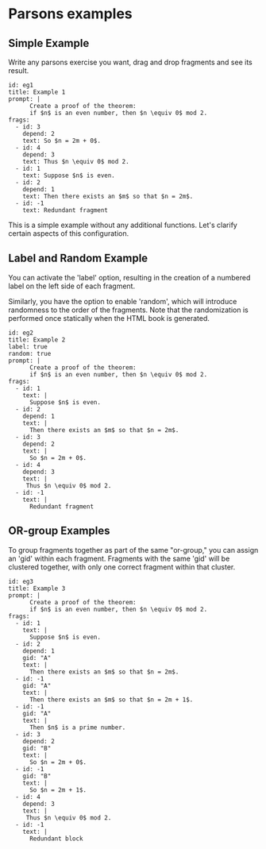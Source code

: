 # Parsons examples

## Simple Example

Write any parsons exercise you want, drag and drop fragments and see its result.

``` parsons
id: eg1
title: Example 1
prompt: |
      Create a proof of the theorem:
      if $n$ is an even number, then $n \equiv 0$ mod 2.
frags:
  - id: 3
    depend: 2
    text: So $n = 2m + 0$.
  - id: 4
    depend: 3
    text: Thus $n \equiv 0$ mod 2.
  - id: 1
    text: Suppose $n$ is even.
  - id: 2
    depend: 1
    text: Then there exists an $m$ so that $n = 2m$.
  - id: -1
    text: Redundant fragment
```

This is a simple example without any additional functions. Let's clarify certain
aspects of this configuration.

## Label and Random Example

You can activate the 'label' option, resulting in the creation of a numbered
label on the left side of each fragment.

Similarly, you have the option to enable 'random', which will introduce
randomness to the order of the fragments. Note that the randomization is
performed once statically when the HTML book is generated.

``` parsons
id: eg2
title: Example 2
label: true
random: true
prompt: |
      Create a proof of the theorem:
      if $n$ is an even number, then $n \equiv 0$ mod 2.
frags:
  - id: 1
    text: |
      Suppose $n$ is even.
  - id: 2
    depend: 1
    text: |
      Then there exists an $m$ so that $n = 2m$.
  - id: 3
    depend: 2
    text: |
      So $n = 2m + 0$.
  - id: 4
    depend: 3
    text: |
     Thus $n \equiv 0$ mod 2.
  - id: -1
    text: |
      Redundant fragment
```

## OR-group Examples

To group fragments together as part of the same "or-group," you can assign an
'gid' within each fragment. Fragments with the same 'gid' will be clustered
together, with only one correct fragment within that cluster.

``` parsons
id: eg3
title: Example 3
prompt: |
      Create a proof of the theorem:
      if $n$ is an even number, then $n \equiv 0$ mod 2.
frags:
  - id: 1
    text: |
      Suppose $n$ is even.
  - id: 2
    depend: 1
    gid: "A"
    text: |
      Then there exists an $m$ so that $n = 2m$.
  - id: -1
    gid: "A"
    text: |
      Then there exists an $m$ so that $n = 2m + 1$.
  - id: -1
    gid: "A"
    text: |
      Then $n$ is a prime number.
  - id: 3
    depend: 2
    gid: "B"
    text: |
      So $n = 2m + 0$.
  - id: -1
    gid: "B"
    text: |
      So $n = 2m + 1$.
  - id: 4
    depend: 3
    text: |
     Thus $n \equiv 0$ mod 2.
  - id: -1
    text: |
      Redundant block
```
